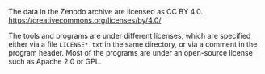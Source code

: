 The data in the Zenodo archive are licensed as CC BY 4.0.
https://creativecommons.org/licenses/by/4.0/

The tools and programs are under different licenses,
which are specified either via a file `LICENSE*.txt` in the same directory,
or via a comment in the program header.
Most of the programs are under an open-source license such as Apache 2.0 or GPL.
